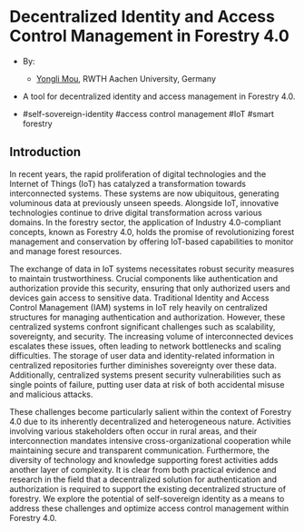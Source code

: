 # Decentralized Identity and Access Control Management in Forestry 4.0

- By:
  - [Yongli Mou](mou@dbis.rwth-Aachen.de), RWTH Aachen University, Germany
 
- A tool for decentralized identity and access management in Forestry 4.0.

- #self-sovereign-identity #access control management #IoT #smart forestry

## Introduction

In recent years, the rapid proliferation of digital technologies and the Internet of Things (IoT) has catalyzed a transformation towards interconnected systems. These systems are now ubiquitous, generating voluminous data at previously unseen speeds. Alongside IoT, innovative technologies continue to drive digital transformation across various domains. In the forestry sector, the application of Industry 4.0-compliant concepts, known as Forestry 4.0, holds the promise of revolutionizing forest management and conservation by offering IoT-based capabilities to monitor and manage forest resources.

The exchange of data in IoT systems necessitates robust security measures to maintain trustworthiness. Crucial components like authentication and authorization provide this security, ensuring that only authorized users and devices gain access to sensitive data. Traditional Identity and Access Control Management (IAM) systems in IoT rely heavily on centralized structures for managing authentication and authorization. However, these centralized systems confront significant challenges such as scalability, sovereignty, and security. The increasing volume of interconnected devices escalates these issues, often leading to network bottlenecks and scaling difficulties. The storage of user data and identity-related information in centralized repositories further diminishes sovereignty over these data. Additionally, centralized systems present security vulnerabilities such as single points of failure, putting user data at risk of both accidental misuse and malicious attacks.

These challenges become particularly salient within the context of Forestry 4.0 due to its inherently decentralized and heterogeneous nature. Activities involving various stakeholders often occur in rural areas, and their interconnection mandates intensive cross-organizational cooperation while maintaining secure and transparent communication. Furthermore, the diversity of technology and knowledge supporting forest activities adds another layer of complexity. It is clear from both practical evidence and research in the field that a decentralized solution for authentication and authorization is required to support the existing decentralized structure of forestry. We explore the potential of self-sovereign identity as a means to address these challenges and optimize access control management within Forestry 4.0.
